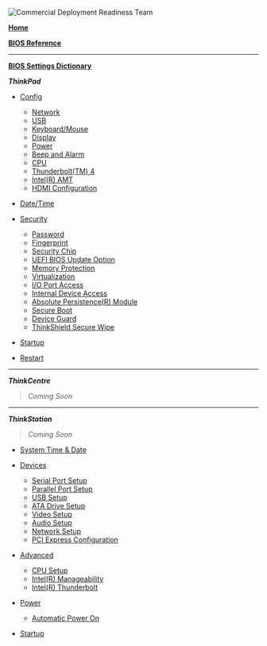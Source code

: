 ![Commercial Deployment Readiness Team](../../../img/cdrt.png)

[**Home**](/)

[**BIOS Reference**](bios/bios_top.md) 

---

[**BIOS Settings Dictionary**](bios/settings/dictionary.md)

***ThinkPad***

- [Config](bios/settings/thinkpad/config.md)
   - [Network](bios/settings/thinkpad/network.md)
   - [USB](bios/settings/thinkpad/usb.md)
   - [Keyboard/Mouse](bios/settings/thinkpad/keyboardmouse.md)
   - [Display](bios/settings/thinkpad/display.md)
   - [Power](bios/settings/thinkpad/power.md)
   - [Beep and Alarm](bios/settings/thinkpad/beepalarm.md)
   - [CPU](bios/settings/thinkpad/cpu.md)
   - [Thunderbolt(TM) 4](bios/settings/thinkpad/thunderbolttm4.md)
   - [Intel(R) AMT](bios/settings/thinkpad/intelramt.md)
   - [HDMI Configuration](bios/settings/thinkpad/hdmi.md)

- [Date/Time](bios/settings/thinkpad/datetime.md)

- [Security](bios/settings/thinkpad/security.md)
  - [Password](bios/settings/thinkpad/password.md)
  - [Fingerprint](bios/settings/thinkpad/fingerprint.md)
  - [Security Chip](bios/settings/thinkpad/securitychip.md)
  - [UEFI BIOS Update Option](bios/settings/thinkpad/uefibiosupdate.md)
  - [Memory Protection](bios/settings/thinkpad/memoryprotection.md)
  - [Virtualization](bios/settings/thinkpad/virtualization.md)
  - [I/O Port Access](bios/settings/thinkpad/ioportaccess.md)
  - [Internal Device Access](bios/settings/thinkpad/internaldeviceaccess.md)
  - [Absolute Persistence(R) Module](bios/settings/thinkpad/abspersistencemodule.md)
  - [Secure Boot](bios/settings/thinkpad/secureboot.md)
  - [Device Guard](bios/settings/thinkpad/deviceguard.md)
  - [ThinkShield Secure Wipe](bios/settings/thinkpad/thinkshieldsecurewipe.md)

- [Startup](bios/settings/thinkpad/startup.md)

- [Restart](bios/settings/thinkpad/restart.md)

---

***ThinkCentre***
> *Coming Soon*

---

***ThinkStation***
> *Coming Soon*

- [System Time & Date](bios/settings/thinkstation/systemtimedate.md)

- [Devices](bios/settings/thinkstation/devices.md)
  - [Serial Port Setup](bios/settings/thinkstation/serialportsetup.md)
  - [Parallel Port Setup](bios/settings/thinkstation/parallelportsetup.md)
  - [USB Setup](bios/settings/thinkstation/usbsetup.md)
  - [ATA Drive Setup](bios/settings/thinkstation/atadrivesetup.md)
  - [Video Setup](bios/settings/thinkstation/videosetup.md)
  - [Audio Setup](bios/settings/thinkstation/audiosetup.md)
  - [Network Setup](bios/settings/thinkstation/networksetup.md)
  - [PCI Express Configuration](bios/settings/thinkstation/pciexpresscofig.md)

- [Advanced](bios/settings/thinkstation/advanced.md)
  - [CPU Setup](bios/settings/thinkstation/cpusetup.md)
  - [Intel(R) Manageability](bios/settings/thinkstation/intelmanageability.md)
  - [Intel(R) Thunderbolt](bios/settings/thinkstation/intelthunderbolt.md)

- [Power](bios/settings/thinkstation/power.md)
  - [Automatic Power On](bios/settings/thinkstation/autopoweron.md)




- [Startup](bios/settings/thinkstation/startup.md)